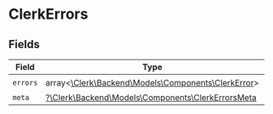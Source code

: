 # ClerkErrors


## Fields

| Field                                                                                           | Type                                                                                            | Required                                                                                        | Description                                                                                     |
| ----------------------------------------------------------------------------------------------- | ----------------------------------------------------------------------------------------------- | ----------------------------------------------------------------------------------------------- | ----------------------------------------------------------------------------------------------- |
| `errors`                                                                                        | array<[\Clerk\Backend\Models\Components\ClerkError](../../Models/Components/ClerkError.md)>     | :heavy_check_mark:                                                                              | N/A                                                                                             |
| `meta`                                                                                          | [?\Clerk\Backend\Models\Components\ClerkErrorsMeta](../../Models/Components/ClerkErrorsMeta.md) | :heavy_minus_sign:                                                                              | N/A                                                                                             |